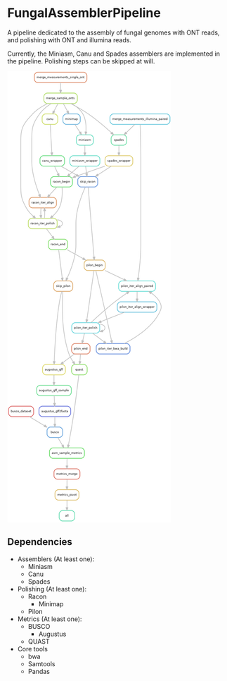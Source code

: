 # FungalAssemblerPipeline
A pipeline dedicated to the assembly of fungal genomes with ONT reads, and polishing with ONT and illumina reads.

Currently, the Miniasm, Canu and Spades assemblers are implemented in the pipeline.
Polishing steps can be skipped at will.

![A graphical representation of the pipeline](/rulegraph.png)

## Dependencies

  * Assemblers (At least one):
    * Miniasm
    * Canu
    * Spades
  * Polishing (At least one):
    * Racon
      * Minimap
    * Pilon
  * Metrics (At least one):
    * BUSCO
      * Augustus
    * QUAST
  * Core tools
    * bwa
    * Samtools
    * Pandas
